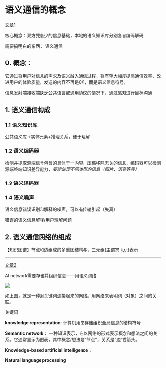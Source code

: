 # 语义通信的概念

[文章1](https://mp.weixin.qq.com/s/xXQyRfpawqUeQP-w9WnivA)

核心概念：双方凭借少的信息基础，本地的语义知识库分别各自编码解码

需要搞明白的东西： 语义通信

## 0. **概念：**

​        它通过将用户对信息的需求及语义融入通信过程，将有望大幅度提高通信效率、改进用户的体验质量。发送的内容不再是0/1，而是语义信息符号。

​         信息发射端接收端缺乏公共语言或通用协议的情况下，通过感知进行目标沟通

## 1. 语义通信构成

### 1.1 语义知识库

公共语义库->实体元素+推理关系，便于理解

### 1.2 语义编码器

检测并提取源端信号包含的具体于一内容，压缩移除无关的信息，编码器可以检测源端终端知识差异能力，*要能处理不同类型的信息（图片、语音等等）*

### 1.3 语义译码器

### 1.4 语义噪声

语义信息错误识别和解释的噪声，可以有传输引起（失真）

错误的语义信息解释/用户理解问题

## 2. 语义通信网络的组成



【知识图谱】节点和边组成的多重图结构与，三元组(主谓宾 k,r,t)表示

------

[文章2](https://aiunplugged.lmc.gatech.edu/unplugged-activities/semantic-network/)

AI network需要存储并组织信息——用语义网络

![](F:\filescyq\notes\语义通信\assets\image-20220609100823732-16548387821301.png)

如上图，就是一种用关键词连接起来的网络。用网络来表明词（对象）之间的关联。

<font title="blue">关键词</font>

**knowledge representation**: 计算机用来存储组织全局信息的结构符号

**Semantic network**： 一种知识表示，它以网络的形式表示概念和想法之间的关系。它通常显示为图表，其中概念/想法是“节点”，关系是“边”或箭头。

**Knowledge-based artificial intelligence**：

**Natural language processing**
